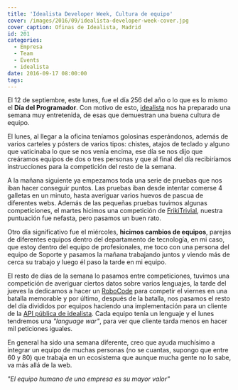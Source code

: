 ```yaml
---
title: 'Idealista Developer Week, Cultura de equipo'
cover: /images/2016/09/idealista-developer-week-cover.jpg
cover_caption: Ofinas de Idealista, Madrid
id: 201
categories:
  - Empresa
  - Team
  - Events
  - idealista
date: 2016-09-17 08:00:00
tags:
---
```


El 12 de septiembre, este lunes, fue el día 256 del año o lo que es lo mismo el **Día del Programador**. Con motivo de esto, [idealista](https://twitter.com/idealista/status/775234977294344192) nos ha preparado una semana muy entretenida, de esas que demuestran una buena cultura de equipo.

El lunes, al llegar a la oficina teníamos golosinas esperándonos, además de varios carteles y pósters de varios tipos: chistes, atajos de teclado y alguno que vaticinaba lo que se nos venía encima, ese día se nos dijo que creáramos equipos de dos o tres personas y que al final del día recibiríamos instrucciones para la competición del resto de la semana.


A la mañana siguiente ya empezamos toda una serie de pruebas que nos iban hacer conseguir puntos. Las pruebas iban desde intentar comerse 4 galletas en un minuto, hasta averiguar varios huevos de pascua de diferentes webs. Además de las pequeñas pruebas tuvimos algunas competiciones, el martes hicimos una competición de [FrikiTrivial](http://www.frikitrivial.com/), nuestra puntuación fue nefasta, pero pasamos un buen rato.

Otro día significativo fue el miércoles, **hicimos cambios de equipos**, parejas de diferentes equipos dentro del departamento de tecnología, en mi caso, que estoy dentro del equipo de profesionales, me toco con una persona del equipo de Soporte y pasamos la mañana trabajando juntos y viendo más de cerca su trabajo y luego él paso la tarde en mi equipo.

El resto de días de la semana lo pasamos entre competiciones, tuvimos una competición de averiguar ciertos datos sobre varios lenguajes, la tarde del jueves la dedicamos a hacer un [RoboCode](http://robocode.sourceforge.net/) para competir el viernes en una batalla memorable y por último, después de la batalla, nos pasamos el resto del día divididos por equipos haciendo una implementación para un cliente de la [API pública de idealista](http://developers.idealista.com/access-request). Cada equipo tenía un lenguaje y el lunes tendremos una _"language war"_, para ver que cliente tarda menos en hacer mil peticiones iguales.


En general ha sido una semana diferente, creo que ayuda muchísimo a integrar un equipo de muchas personas (no se cuantas, supongo que entre 60 y 80) que trabaja en un ecosistema que aunque mucha gente no lo sabe, va más allá de la web.

_"El equipo humano de una empresa es su mayor valor"_